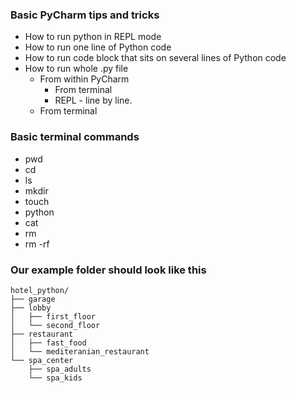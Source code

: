 
### Basic PyCharm tips and tricks
- How to run python in REPL mode
- How to run one line of Python code
- How to run code block that sits on several lines of Python code
- How to run whole .py file
  - From within PyCharm
    - From terminal
    - REPL - line by line.
  - From terminal

### Basic terminal commands
- pwd
- cd
- ls
- mkdir
- touch
- python
- cat
- rm
- rm -rf 


### Our example folder should look like this
```
hotel_python/
├── garage
├── lobby
│   ├── first_floor
│   └── second_floor
├── restaurant
│   ├── fast_food
│   └── mediteranian_restaurant
└── spa_center
    ├── spa_adults
    └── spa_kids


```
